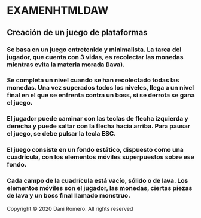 # EXAMENHTMLDAW

## Creación de un juego de plataformas

### Se basa en un juego entretenido y minimalista. La tarea del jugador, que cuenta con 3 vidas, es recolectar las monedas mientras evita la materia morada (lava). 
### Se completa un nivel cuando se han recolectado todas las monedas. Una vez superados todos los niveles, llega a un nivel final en el que se enfrenta contra un boss, si se derrota se gana el juego.
### El jugador puede caminar con las teclas de flecha izquierda y derecha y puede saltar con la flecha hacia arriba. Para pausar el juego, se debe pulsar la tecla ESC.
### El juego consiste en un fondo estático, dispuesto como una cuadrícula, con los elementos móviles superpuestos sobre ese fondo. 
### Cada campo de la cuadrícula está vacío, sólido o de lava. Los elementos móviles son el jugador, las monedas, ciertas piezas de lava y un boss final llamado monstruo.


   Copyright © 2020 Dani Romero. All rights reserved
